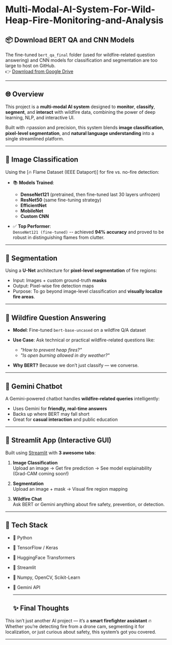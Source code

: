 # Multi-Modal-AI-System-For-Wild-Heap-Fire-Monitoring-and-Analysis

## 📦 Download BERT QA and CNN Models
The fine-tuned `bert_qa_final` folder (used for wildfire-related question answering) and CNN models for classification and segmentation are too large to host on GitHub.  
👉 [Download from Google Drive](https://drive.google.com/drive/folders/1iXNmxAAIJir4ABhPLnCYDC9b9gxWdtNm?usp=sharing)  

---

## 🌐 Overview  
This project is a **multi-modal AI system** designed to **monitor**, **classify**, **segment**, and **interact** with wildfire data, combining the power of deep learning, NLP, and interactive UI.

Built with 🔥passion and precision, this system blends **image classification**, **pixel-level segmentation**, and **natural language understanding** into a single streamlined platform.

---

## 🧠 Image Classification

Using the [🔥 Flame Dataset (IEEE Dataport)] for fire vs. no-fire detection:

- 📚 **Models Trained**:
  - **DenseNet121** (pretrained, then fine-tuned last 30 layers unfrozen)
  - **ResNet50** (same fine-tuning strategy)
  - **EfficientNet**
  - **MobileNet**
  - **Custom CNN**

- ✅ **Top Performer**:  
  `DenseNet121 (fine-tuned)` -- achieved **94% accuracy** and proved to be robust in distinguishing flames from clutter.

---

## 🧩 Segmentation

Using a **U-Net** architecture for **pixel-level segmentation** of fire regions:

- Input: Images + custom ground-truth **masks**
- Output: Pixel-wise fire detection maps
- Purpose: To go beyond image-level classification and **visually localize fire areas**.

---

## 💬 Wildfire Question Answering

- **Model**: Fine-tuned `bert-base-uncased` on a wildfire Q/A dataset
- **Use Case**: Ask technical or practical wildfire-related questions like:
  - *"How to prevent heap fires?"*
  - *"Is open burning allowed in dry weather?"*

- **Why BERT?** Because we don’t just classify — we converse.

---

## 🤖 Gemini Chatbot

A Gemini-powered chatbot handles **wildfire-related queries** intelligently:

- Uses Gemini for **friendly, real-time answers**
- Backs up where BERT may fall short
- Great for **casual interaction** and public education

---

## 🌟 Streamlit App (Interactive GUI)

Built using [Streamlit](https://streamlit.io/) with **3 awesome tabs**:

1. **Image Classification**  
   Upload an image → Get fire prediction → See model explainability (Grad-CAM coming soon!)

2. **Segmentation**  
   Upload an image + mask → Visual fire region mapping

3. **Wildfire Chat**  
   Ask BERT or Gemini anything about fire safety, prevention, or detection.

---

## 🚀 Tech Stack

- 🐍 Python
- 🧠 TensorFlow / Keras
- 🤗 HuggingFace Transformers
- 🎈 Streamlit
- 🧪 Numpy, OpenCV, Scikit-Learn
- 🧠 Gemini API

  ---

  ## ✨ Final Thoughts

This isn’t just another AI project — it’s a **smart firefighter assistant** 🔥  
Whether you’re detecting fire from a drone cam, segmenting it for localization, or just curious about safety, this system’s got you covered.

---
